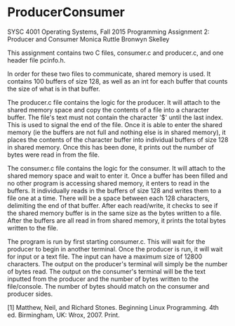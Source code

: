 # ProducerConsumer
SYSC 4001 Operating Systems, Fall 2015
Programming Assignment 2: Producer and Consumer
Monica Ruttle
Bronwyn Skelley

This assignment contains two C files, consumer.c and producer.c, and one header file pcinfo.h.

In order for these two files to communicate, shared memory is used. It contains 100 buffers of size 128, as well as an int for each buffer that counts the size of what is in that buffer.

The producer.c file contains the logic for the producer. It will attach to the shared memory space and copy the contents of a file into a character buffer. The file's text must not contain the character '$' until the last index. This is used to signal the end of the file. Once it is able to enter the shared memory (ie the buffers are not full and nothing else is in shared memory), it places the contents of the character buffer into individual buffers of size 128 in shared memory. Once this has been done, it prints out the number of bytes were read in from the file.

The consumer.c file contains the logic for the consumer. It will attach to the shared memory space and wait to enter it. Once a buffer has been filled and no other program is accessing shared memory, it enters to read in the buffers. It individually reads in the buffers of size 128 and writes them to a file one at a time. There will be a space between each 128 characters, delimiting the end of that buffer. After each read/write, it checks to see if the shared memory buffer is in the same size as the bytes written to a file. After the buffers are all read in from shared memory, it prints the total bytes written to the file.

The program is run by first starting consumer.c. This will wait for the producer to begin in another terminal. Once the producer is run, it will wait for input or a text file. The input can have a maximum size of 12800 characters. The output on the producer's terminal will simply be the number of bytes read. The output on the consumer's terminal will be the text inputted from the producer and the number of bytes written to the file/console. The number of bytes should match on the consumer and producer sides.

[1] Matthew, Neil, and Richard Stones. Beginning Linux Programming. 4th ed. Birmingham, UK: Wrox, 2007. Print.
